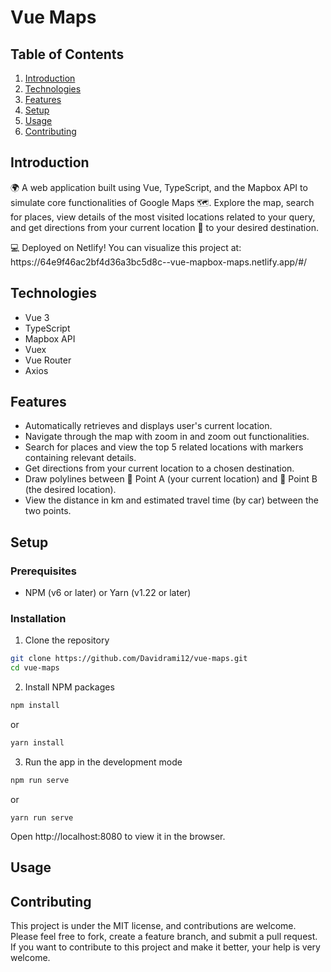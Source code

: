 # Vue Maps

## Table of Contents

1. [Introduction](#introduction)
2. [Technologies](#technologies)
3. [Features](#features)
4. [Setup](#setup)
5. [Usage](#usage)
6. [Contributing](#contributing)

## Introduction

<p>🌍 A web application built using Vue, TypeScript, and the Mapbox API to simulate core functionalities of Google Maps 🗺️. Explore the map, search for places, view details of the most visited locations related to your query, and get directions from your current location 📍 to your desired destination.</p>

<p>💻 Deployed on Netlify! You can visualize this project at: https://64e9f46ac2bf4d36a3bc5d8c--vue-mapbox-maps.netlify.app/#/</p>

## Technologies
- Vue 3
- TypeScript
- Mapbox API
- Vuex
- Vue Router
- Axios

## Features

- Automatically retrieves and displays user's current location.
- Navigate through the map with zoom in and zoom out functionalities.
- Search for places and view the top 5 related locations with markers containing relevant details.
- Get directions from your current location to a chosen destination.
- Draw polylines between 📌 Point A (your current location) and 📌 Point B (the desired location).
- View the distance in km and estimated travel time (by car) between the two points.

## Setup

### Prerequisites

- NPM (v6 or later) or Yarn (v1.22 or later)

### Installation

1. Clone the repository

```bash
git clone https://github.com/Davidrami12/vue-maps.git
cd vue-maps
```

2. Install NPM packages
```bash
npm install
```
  or
```bash
yarn install
```

3. Run the app in the development mode
```bash
npm run serve
```
   or
```
yarn run serve
```

Open http://localhost:8080 to view it in the browser.

## Usage


## Contributing
<p>This project is under the MIT license, and contributions are welcome. Please feel free to fork, create a feature branch, and submit a pull request. If you want to contribute to this project and make it better, your help is very welcome.</p>
